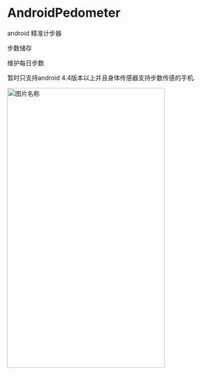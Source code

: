 # AndroidPedometer
android 精准计步器

步数储存

维护每日步数

暂时只支持android 4.4版本以上并且身体传感器支持步数传感的手机.


 <img src="http://ongeesmn7.bkt.clouddn.com/step/step.jpg" width = "360" height = "640" alt="图片名称" align=center />
